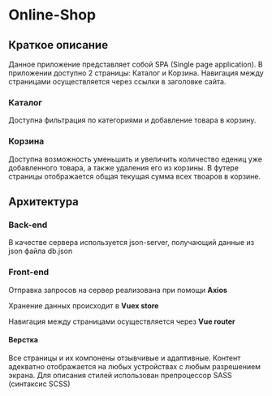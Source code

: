 # Online-Shop
## Краткое описание
Данное приложение представляет собой SPA (Single page application). В приложении доступно 2 страницы: Каталог и Корзина. Навигация между страницами осуществляется через ссылки в заголовке сайта.
### Каталог 
Доступна фильтрация по категориями и добавление товара в корзину.
### Корзина
Доступна возможность уменьшить и увеличить количество едениц уже добавленного товара, а также удаления его из корзины. В футере страницы отображается общая текущая сумма всех твоаров в корзине.
## Архитектура
### Back-end
В качестве сервера используется json-server, получающий данные из json файла db.json
### Front-end
Отправка запросов на сервер реализована при помощи **Аxios**

Хранение данных происходит в **Vuex store**

Навигация между страницами осуществляется через **Vue router**

#### Верстка

Все страницы и их компонены отзывчивые и адаптивные. Контент адекватно отображается на любых устройствах с любым разрешением экрана.
Для описания стилей использован препроцессор SASS (cинтаксис SCSS)
